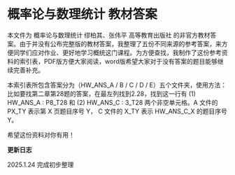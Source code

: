 # 概率论与数理统计 教材答案

本文件为 概率论与数理统计 缪柏其、张伟平 高等教育出版社 的非官方教材答案。由于并没有公布完整版的教材答案，我整理了五份不同来源的参考答案，来方便同学们应对作业、更好地学习概统这门课程。为方便查找，我制作了这份参考资料的索引表，PDF版方便大家阅读，word版希望大家对于没有答案的题目能够继续完善补充。

本索引表所包含答案分为（HW_ANS_A / B / C / D / E）五个文件夹，使用方法：比如要找第二章第28题的答案，在最左列找到2.28，找到这一行有 (1) HW_ANS_A : P8_T28 和 (2) HW_ANS_C : 3_T28 两个非空单元格。A 文件的 PX_TY 表示第 X 页题目序号 Y， C 文件的 X_TY 表示 HW_ANS_C_X 的题目序号 Y。

希望这份资料对你有用！

**更新日志**

2025.1.24 完成初步整理

